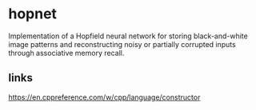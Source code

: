 # hopnet
Implementation of a Hopfield neural network for storing black-and-white image patterns and reconstructing noisy or partially corrupted inputs through associative memory recall.

## links
https://en.cppreference.com/w/cpp/language/constructor